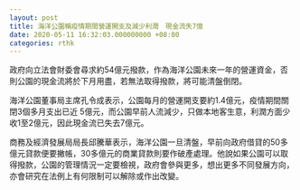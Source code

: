 ```yaml
---
layout: post
title: 海洋公園稱疫情期間營運開支及減少利潤　現金流失7億
date: 2020-05-11 16:32:03.000000000 +08:00
categories: rthk
---
```


政府向立法會財委會尋求約54億元撥款，作為海洋公園未來一年的營運資金，否則公園的現金流將於下月用盡，若無法取得撥款，將可能清盤倒閉。

海洋公園董事局主席孔令成表示，公園每月的營運開支要約1.4億元，疫情期間關閉3個多月支出已近 5億元，而公園早前人流減少，只做本地客生意，利潤方面少收1至2億元，因此現金流已失去7億元。

商務及經濟發展局局長邱騰華表示，海洋公園一旦清盤，早前向政府借貸的50多億元貸款便要撇帳，30多億元的商業貸款則要作破產處理。他說如果公園可以取得撥款，公園的管理情況一定要檢視，政府會參與更多，想出更多不同發展方向，亦會研究在法例上有何限制可以解除或作出改變。
